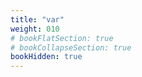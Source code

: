 ```yaml
---
title: "var"
weight: 010
# bookFlatSection: true   
# bookCollapseSection: true
bookHidden: true
---
```



<br/>

